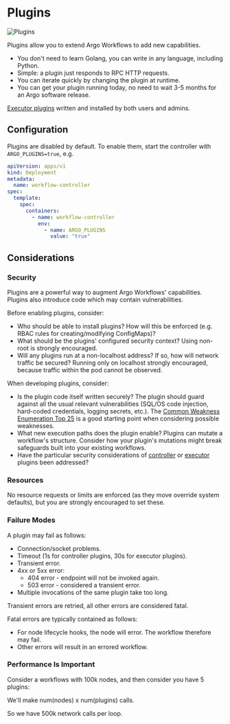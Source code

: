 # Plugins

![Plugins](assets/plugins.png)

Plugins allow you to extend Argo Workflows to add new capabilities.

* You don't need to learn Golang, you can write in any language, including Python.
* Simple: a plugin just responds to RPC HTTP requests.
* You can iterate quickly by changing the plugin at runtime.
* You can get your plugin running today, no need to wait 3-5 months for an Argo software release.

[Executor plugins](executor_plugins.md) written and installed by both users and admins.

## Configuration

Plugins are disabled by default. To enable them, start the controller with `ARGO_PLUGINS=true`, e.g.

```yaml
apiVersion: apps/v1
kind: Deployment
metadata:
  name: workflow-controller
spec:
  template:
    spec:
      containers:
        - name: workflow-controller
          env:
            - name: ARGO_PLUGINS
              value: "true"
```

## Considerations

### Security

Plugins are a powerful way to augment Argo Workflows' capabilities. Plugins also introduce code which may contain 
vulnerabilities.

Before enabling plugins, consider:
* Who should be able to install plugins? How will this be enforced (e.g. RBAC rules for creating/modifying ConfigMaps)?
* What should be the plugins' configured security context? Using non-root is strongly encouraged.
* Will any plugins run at a non-localhost address? If so, how will network traffic be secured? Running only on localhost
  strongly encouraged, because traffic within the pod cannot be observed.

When developing plugins, consider:
* Is the plugin code itself written securely? The plugin should guard against all the usual relevant vulnerabilities
  (SQL/OS code injection, hard-coded credentials, logging secrets, etc.). The 
  [Common Weakness Enumeration Top 25](https://cwe.mitre.org/data/definitions/1337.html) is a good starting point when
  considering possible weaknesses.
* What new execution paths does the plugin enable? Plugins can mutate a workflow's structure. Consider how your plugin's
  mutations might break safeguards built into your existing workflows.
* Have the particular security considerations of [controller](controller_plugins.md#security) or
  [executor](executor_plugins.md#security) plugins been addressed?

### Resources

No resource requests or limits are enforced (as they move override system defaults), but you are strongly encouraged to
set these.

### Failure Modes

A plugin may fail as follows:

* Connection/socket problems.
* Timeout (1s for controller plugins, 30s for executor plugins).
* Transient error.
* 4xx or 5xx error:
    * 404 error - endpoint will not be invoked again.
    * 503 error - considered a transient error.
* Multiple invocations of the same plugin take too long.

Transient errors are retried, all other errors are considered fatal.

Fatal errors are typically contained as follows:

* For node lifecycle hooks, the node will error. The workflow therefore may fail.
* Other errors will result in an errored workflow.

### Performance Is Important

Consider a workflows with 100k nodes, and then consider you have 5 plugins:

We'll make num(nodes) x num(plugins) calls.

So we have 500k network calls per loop. 
